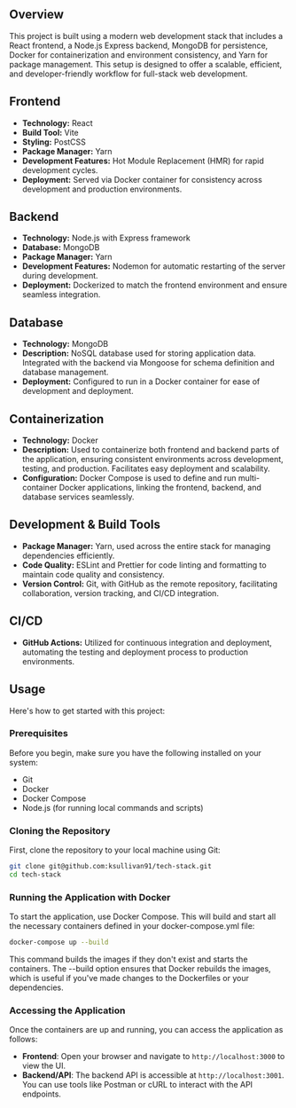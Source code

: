 ## Overview

This project is built using a modern web development stack that includes a React frontend, a Node.js Express backend, MongoDB for persistence, Docker for containerization and environment consistency, and Yarn for package management. This setup is designed to offer a scalable, efficient, and developer-friendly workflow for full-stack web development.

## Frontend

- **Technology:** React
- **Build Tool:** Vite
- **Styling:** PostCSS
- **Package Manager:** Yarn
- **Development Features:** Hot Module Replacement (HMR) for rapid development cycles.
- **Deployment:** Served via Docker container for consistency across development and production environments.

## Backend

- **Technology:** Node.js with Express framework
- **Database:** MongoDB
- **Package Manager:** Yarn
- **Development Features:** Nodemon for automatic restarting of the server during development.
- **Deployment:** Dockerized to match the frontend environment and ensure seamless integration.

## Database

- **Technology:** MongoDB
- **Description:** NoSQL database used for storing application data. Integrated with the backend via Mongoose for schema definition and database management.
- **Deployment:** Configured to run in a Docker container for ease of development and deployment.

## Containerization

- **Technology:** Docker
- **Description:** Used to containerize both frontend and backend parts of the application, ensuring consistent environments across development, testing, and production. Facilitates easy deployment and scalability.
- **Configuration:** Docker Compose is used to define and run multi-container Docker applications, linking the frontend, backend, and database services seamlessly.

## Development & Build Tools

- **Package Manager:** Yarn, used across the entire stack for managing dependencies efficiently.
- **Code Quality:** ESLint and Prettier for code linting and formatting to maintain code quality and consistency.
- **Version Control:** Git, with GitHub as the remote repository, facilitating collaboration, version tracking, and CI/CD integration.

## CI/CD

- **GitHub Actions:** Utilized for continuous integration and deployment, automating the testing and deployment process to production environments.


## Usage

Here's how to get started with this project:

### Prerequisites

Before you begin, make sure you have the following installed on your system:

- Git
- Docker
- Docker Compose
- Node.js (for running local commands and scripts)

### Cloning the Repository

First, clone the repository to your local machine using Git:

```bash
git clone git@github.com:ksullivan91/tech-stack.git
cd tech-stack
```

### Running the Application with Docker
To start the application, use Docker Compose. This will build and start all the necessary containers defined in your docker-compose.yml file:

```bash
docker-compose up --build
```
This command builds the images if they don't exist and starts the containers. The --build option ensures that Docker rebuilds the images, which is useful if you've made changes to the Dockerfiles or your dependencies.

### Accessing the Application

Once the containers are up and running, you can access the application as follows:

- **Frontend**: Open your browser and navigate to `http://localhost:3000` to view the UI.
- **Backend/API**: The backend API is accessible at `http://localhost:3001`. You can use tools like Postman or cURL to interact with the API endpoints.
